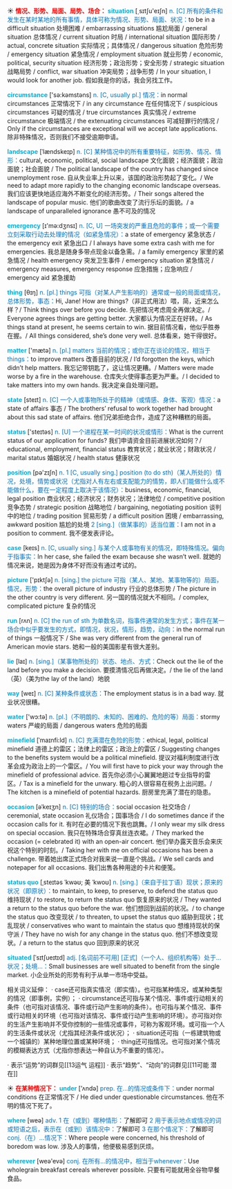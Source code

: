 ☀ <font color="red">**情况、形势、局面、局势、场合：**</font>
<font color="sky blue">**situation**</font> [͵sɪtʃu'eɪʃn] 
<font color="#0070c0">n. [C] 所有的条件和发生在某时某地的所有事情，具体可称为情况、形势、局面、状况：</font>to be in a difficult situation 处境困难 / embarrassing situations 尴尬局面 / general situation 总体情况 / current situation 时局 / international situation 国际形势 / actual, concrete situation 实际情况；具体情况 / dangerous situation 危险形势 / emergency situation 紧急情况 / employment situation 就业形势 / economic, political, security situation 经济形势；政治形势；安全形势 / strategic situation 战略局势 / conflict, war situation 冲突局势；战争形势 / In your situation, I would look for another job. 假如我是你的话，我会另找工作。

<font color="sky blue">**circumstance**</font> ['sə:kəmstəns] 
<font color="#0070c0">n. [C, usually pl.] 情况：</font>in normal circumstances 正常情况下 / in any circumstance 在任何情况下 / suspicious circumstances 可疑的情况 / true circumstances 真实情况 / extreme circumstance 极端情况 / the extenuating circumstances 可减轻罪行的情况 / Only if the circumstances are exceptional will we accept late applications. 除非特殊情况，否则我们不接受逾期申请。
           
<font color="sky blue">**landscape**</font> [ˈlændskeɪp]
<font color="#0070c0">n. [C] 某种情况中的所有重要特征，如形势、情况、情形：</font>cultural, economic, political, social landscape 文化面貌；经济面貌；政治面貌；社会面貌 / The political landscape of the country has changed since unemployment rose. 自从失业率上升以来，该国的政治形势起了变化。/ We need to adapt more rapidly to the changing economic landscape overseas. 我们应该更快地适应海外不断变化的经济形势。/ Their songs altered the landscape of popular music. 他们的歌曲改变了流行乐坛的面貌。/ a landscape of unparalleled ignorance 愚不可及的情况

<font color="sky blue">**emergency**</font> [ɪ'mə:dӡnsɪ] 
<font color="#0070c0">n. [C, U] 一场突发的严重且危险的事件；或一个需要立刻采取行动去处理的情况（如紧急情况）：</font>a state of emergency 紧急状态 / the emergency exit 紧急出口 / I always have some extra cash with me for emergencies. 我总是随身多带点现金以备急需。/ a family emergency 家里的紧急情况 / health emergency 突发卫生事件 / emergency situation 紧急情况 / emergency measures, emergency response 应急措施；应急响应 / emergency aid 紧急援助

<font color="sky blue">**thing**</font> [θɪŋ] 
<font color="#0070c0">n. [pl.] things 可指（对某人产生影响的）通常或一般的局面或情况，总体形势，事态：</font>Hi, Jane! How are things?（非正式用法）喂，简，近来怎么样？/ Think things over before you decide. 先把情况考虑周全再做决定。/ Everyone agrees things are getting better. 大家都认为情况正在好转。/ As things stand at present, he seems certain to win. 据目前情况看，他似乎胜券在握。/ All things considered, she’s done very well. 总体看来，她干得很好。

<font color="sky blue">**matter**</font> ['mætə] 
<font color="#0070c0">n. [pl.] matters 当前的情况；或你正在谈论的情况，相当于things：</font>to improve matters 改善目前的状况 / I’d forgotten the keys, which didn’t help matters. 我忘记带钥匙了，这让情况更糟。/ Matters were made worse by a fire in the warehouse. 仓库失火使得事态更为严重。/ I decided to take matters into my own hands. 我决定亲自处理问题。

<font color="sky blue">**state**</font> [steɪt] 
<font color="#0070c0">n. [C] 一个人或事物所处于的精神（或情感、身体、客观）情况：</font>a state of affairs 事态 / The brothers’ refusal to work together had brought about this sad state of affairs. 他们兄弟拒绝合作，造成了这种糟糕的局面。

<font color="sky blue">**status**</font> ['steɪtəs] 
<font color="#0070c0">n. [U] 一个进程在某一时间的状况或情形：</font>What is the current status of our application for funds? 我们申请资金目前进展状况如何？/ educational, employment, financial status 教育状况；就业状况；财政状况 / marital status 婚姻状况 / health status 健康状况

<font color="sky blue">**position**</font> [pə'zɪʃn] 
<font color="#0070c0">n. 1 [C, usually sing.] position (to do sth)（某人所处的）情况，处境，情势或状况（尤指对人有左右或支配能力的情势，即人们能做什么或不能做什么，要在一定程度上取决于该情况）：</font>business, economic, financial, legal position 商业状况；经济状况；财务状况；法律地位 / competitive position 竞争态势 / strategic position 战略地位 / bargaining, negotiating position 谈判中的地位 / trading position 贸易形势 / a difficult position 困境 / embarrassing, awkward position 尴尬的处境 <font color="#0070c0">2 [sing.]（做某事的）适当位置：</font>I am not in a position to comment. 我不便发表评论。

<font color="sky blue">**case**</font> [keɪs] 
<font color="#0070c0">n. [C, usually sing.] 与某个人或事物有关的情况，即特殊情况。偏向于指事实：</font>In her case, she failed the exam because she wasn’t well. 就她的情况来说，她是因为身体不好而没有通过考试的。

<font color="sky blue">**picture**</font> ['pɪktʃə] 
<font color="#0070c0">n. [sing.] the picture 可指（某人、某地、某事物等的）局面，情况，形势：</font>the overall picture of industry 行业的总体形势 / The picture in the other country is very different. 另一国的情况就大不相同。/ complex, complicated picture 复杂的情况

<font color="sky blue">**run**</font> [rʌn] 
<font color="#0070c0">n. [C] the run of sth 为单数名词，指事件通常的发生方式；事件在某一场合中似乎要发生的方式，即情况，状况，情形，趋势，动向：</font>in the normal run of things 一般情况下 / She was very different from the general run of American movie stars. 她和一般的美国影星有很大差别。

<font color="sky blue">**lie**</font> [laɪ] 
<font color="#0070c0">n. [sing.]（某事物所处的）状态、地点、方式：</font>Check out the lie of the land before you make a decision. 要摸清情况后再做决定。/ the lie of the land（英）（美为the lay of the land）地貌

<font color="sky blue">**way**</font> [weɪ] 
<font color="#0070c0">n. [C] 某种条件或状态：</font>The employment status is in a bad way. 就业状况很糟。

<font color="sky blue">**water**</font> ['wɔ:tə] 
<font color="#0070c0">n. [pl.]（不明朗的、未知的、困难的、危险的等）局面：</font>stormy waters 严峻的局面 / dangerous waters 危险的局面
                      
<font color="sky blue">**minefield**</font> [ˈmaɪnfi:ld]
<font color="#0070c0">n. [C] 充满潜在危险的形势：</font>ethical, legal, political minefield 道德上的雷区；法律上的雷区；政治上的雷区 / Suggesting changes to the benefits system would be a political minefield. 提议对福利制度进行改革会成为政治上的一个雷区。/ You will first have to pick your way through the minefield of professional advice. 首先你必须小心翼翼地趟过专业指导的雷区。/ Tax is a minefield for the unwary. 粗心的人很容易在税务上出问题。/ The kitchen is a minefield of potential hazards. 厨房里充满了潜在的隐患。

<font color="sky blue">**occasion**</font> [əˈkeɪʒn]
<font color="#0070c0">n. [C] 特别的场合：</font>social occasion 社交场合 / ceremonial, state occasion 礼仪场合；国事场合 / I do sometimes dance if the occasion calls for it. 有时在必要的情况下我也跳舞。/ I only wear my silk dress on special occasion. 我只在特殊场合穿真丝连衣裙。/ They marked the occasion (= celebrated it) with an open-air concert. 他们举办露天音乐会来庆祝这个特别的时刻。/ Taking her with me on official occasions has been a challenge. 带着她出席正式场合对我来说一直是个挑战。/ We sell cards and notepaper for all occasions. 我们出售各种用途的卡片和便笺。
 
<font color="sky blue">**status quo**</font> [ˌsteɪtəs ˈkwəʊ; 美 ˈkwoʊ]
<font color="#0070c0">n. [sing.]（来自于拉丁语）现状；原来的状况（即原状）：</font>to maintain, to keep, to preserve, to defend the status quo 维持现状 / to restore, to return the status quo 恢复原来的状况 / They wanted a return to the status quo before the war. 他们想回到战前的状况。/ to change the status quo 改变现状 / to threaten, to upset the status quo 威胁到现状；扰乱现状 / conservatives who want to maintain the status quo 想维持现状的保守派 / They have no wish for any change in the status quo. 他们不想改变现状。/ a return to the status quo 回到原来的状况

<font color="sky blue">**situated**</font> [ˈsɪtʃueɪtɪd]
<font color="#0070c0">adj. [名词前不可用] [正式]（一个人、组织机构等）处于…状况；处境…：</font>Small businesses are well situated to benefit from the single market. 小企业所处的形势有利于从单一市场中受益。
 
相关词义延伸：
· case还可指真实情况（即实情）。也可指某种情况，或某种类型的情况（即事例，实例）；
· circumstance还可指与某个情况、事件或行动相关的条件（也可指对该情况、事件或行动产生影响的条件）。也可指与某个情况、事件或行动相关的环境（也可指对该情况、事件或行动产生影响的环境）。亦可指对你的生活产生影响并不受你控制的一些情况或事件，可称为客观环境。或可指一个人的生活条件或状况（尤指其经济条件或状况）；
· situation还可指（一栋建筑物或一个城镇的）某种地理位置或某种环境；
· thing还可指情况。也可指对某个情况的模糊表达方式（尤指你想表达一种自认为不重要的情况）。

· 表示“运势”的词群见[[13运气 运程]]
· 表示“趋势”、“动向”的词群见[[11可能 潜在]]

☀ <font color="red">**在某种情况下：**</font>
<font color="sky blue">**under**</font> ['ʌndə] 
<font color="#0070c0">prep. 在…的情况或条件下：</font>under normal conditions 在正常情况下 / He died under questionable circumstances. 他在不明的情况下死了。

<font color="sky blue">**where**</font> [weə] 
<font color="#0070c0">adv. 1 在（或到）哪种情形：</font>了解即可 <font color="#0070c0">2 用于表示地点或情况的词或短语之后，表示在（或到）该情况中：</font>了解即可 <font color="#0070c0">3 在那个情况下：</font>了解即可 <font color="#0070c0">conj.（在）…情况下：</font>Where people were concerned, his threshold of boredom was low. 涉及人的事情，他便极易感到厌烦。

<font color="sky blue">**wherever**</font> [weə'evə] 
<font color="#0070c0">conj. 在所有…的情况中，相当于whenever：</font>Use wholegrain breakfast cereals wherever possible. 只要有可能就用全谷物早餐食品。

